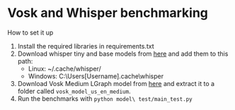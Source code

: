 # Vosk and Whisper benchmarking

How to set it up
1. Install the required libraries in requirements.txt
2. Download whisper tiny and base models from [here](https://github.com/openai/whisper/discussions/1463) and add them to this path:
	- Linux: ~/.cache/whisper/
	- Windows: C:\Users[Username]\.cache\whisper
3. Download Vosk Medium LGraph model from [here](https://alphacephei.com/vosk/models) and extract it to a folder called `vosk_model_us_en_medium`.
4. Run the benchmarks with `python model\ test/main_test.py`
